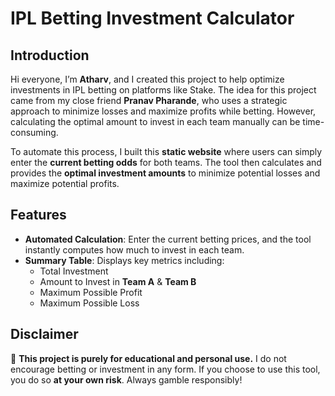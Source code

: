 
# IPL Betting Investment Calculator  

## Introduction  
Hi everyone, I’m **Atharv**, and I created this project to help optimize investments in IPL betting on platforms like Stake. The idea for this project came from my close friend **Pranav Pharande**, who uses a strategic approach to minimize losses and maximize profits while betting. However, calculating the optimal amount to invest in each team manually can be time-consuming.  

To automate this process, I built this **static website** where users can simply enter the **current betting odds** for both teams. The tool then calculates and provides the **optimal investment amounts** to minimize potential losses and maximize potential profits.  

## Features  
- **Automated Calculation**: Enter the current betting prices, and the tool instantly computes how much to invest in each team.  
- **Summary Table**: Displays key metrics including:  
  - Total Investment  
  - Amount to Invest in **Team A** & **Team B**  
  - Maximum Possible Profit  
  - Maximum Possible Loss  

## Disclaimer  
🚨 **This project is purely for educational and personal use.** I do not encourage betting or investment in any form. If you choose to use this tool, you do so **at your own risk**. Always gamble responsibly!  

